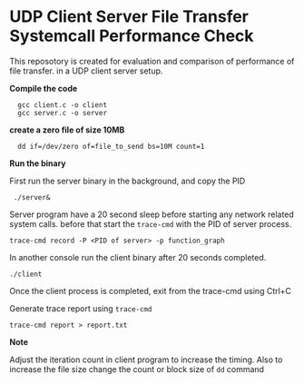 
# UDP Client Server File Transfer Systemcall Performance Check

This reposotory is created for evaluation and comparison of performance of file transfer.
in a UDP client server setup. 

**Compile the code**
```
  gcc client.c -o client
  gcc server.c -o server
```
**create a zero file of size 10MB**
```
  dd if=/dev/zero of=file_to_send bs=10M count=1
```
**Run the binary**

First run the server binary in the background, and copy the PID
```
 ./server&
 ```
 Server program have a 20 second sleep before starting any network related system calls.
 before that start the ``trace-cmd`` with the PID of server process.
 ```
 trace-cmd record -P <PID of server> -p function_graph
 ```
 In another console run the client binary after 20 seconds completed.

 ```
 ./client
 ```
 Once the client process is completed, exit from the trace-cmd using Ctrl+C

 Generate trace report using ``trace-cmd``
 ```
 trace-cmd report > report.txt
 ```

**Note**

Adjust the iteration count in client program to increase the timing. Also to increase the file size change the count or block size of ``dd`` command

